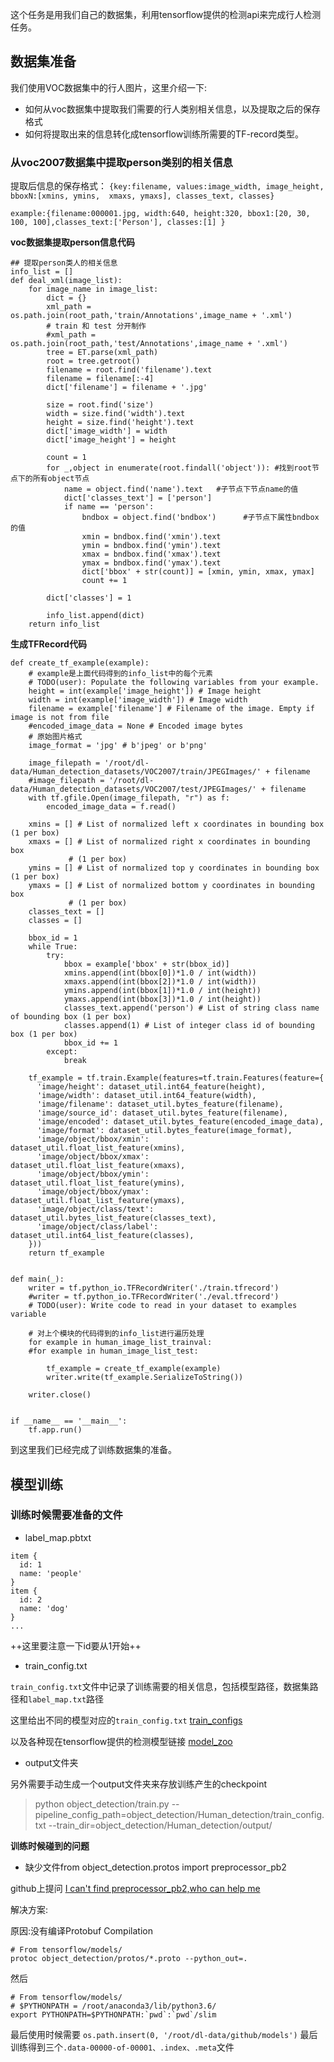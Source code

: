这个任务是用我们自己的数据集，利用tensorflow提供的检测api来完成行人检测任务。

## 数据集准备

我们使用VOC数据集中的行人图片，这里介绍一下:
- 如何从voc数据集中提取我们需要的行人类别相关信息，以及提取之后的保存格式
- 如何将提取出来的信息转化成tensorflow训练所需要的TF-record类型。

### 从voc2007数据集中提取person类别的相关信息

提取后信息的保存格式：
`{key:filename, values:image_width, image_height, bboxN:[xmins, ymins,  xmaxs, ymaxs], classes_text, classes}`

`example:{filename:000001.jpg, width:640, height:320, bbox1:[20, 30, 100, 100],classes_text:['Person'], classes:[1] }`

**voc数据集提取person信息代码**
```
## 提取person类人的相关信息
info_list = []
def deal_xml(image_list):
    for image_name in image_list:
        dict = {}
        xml_path = os.path.join(root_path,'train/Annotations',image_name + '.xml')
        # train 和 test 分开制作
        #xml_path = os.path.join(root_path,'test/Annotations',image_name + '.xml')
        tree = ET.parse(xml_path)    
        root = tree.getroot() 
        filename = root.find('filename').text
        filename = filename[:-4]
        dict['filename'] = filename + '.jpg'
        
        size = root.find('size') 
        width = size.find('width').text   
        height = size.find('height').text    
        dict['image_width'] = width
        dict['image_height'] = height
        
        count = 1
        for _,object in enumerate(root.findall('object')): #找到root节点下的所有object节点 
            name = object.find('name').text   #子节点下节点name的值 
            dict['classes_text'] = ['person']
            if name == 'person':
                bndbox = object.find('bndbox')      #子节点下属性bndbox的值 
                xmin = bndbox.find('xmin').text
                ymin = bndbox.find('ymin').text
                xmax = bndbox.find('xmax').text
                ymax = bndbox.find('ymax').text
                dict['bbox' + str(count)] = [xmin, ymin, xmax, ymax]
                count += 1
                
        dict['classes'] = 1

        info_list.append(dict)
    return info_list
```

**生成TFRecord代码**

```
def create_tf_example(example):
    # example是上面代码得到的info_list中的每个元素
    # TODO(user): Populate the following variables from your example.
    height = int(example['image_height']) # Image height
    width = int(example['image_width']) # Image width
    filename = example['filename'] # Filename of the image. Empty if image is not from file
    #encoded_image_data = None # Encoded image bytes
    # 原始图片格式
    image_format = 'jpg' # b'jpeg' or b'png'
    
    image_filepath = '/root/dl-data/Human_detection_datasets/VOC2007/train/JPEGImages/' + filename
    #image_filepath = '/root/dl-data/Human_detection_datasets/VOC2007/test/JPEGImages/' + filename
    with tf.gfile.Open(image_filepath, "r") as f:
        encoded_image_data = f.read()
    
    xmins = [] # List of normalized left x coordinates in bounding box (1 per box)
    xmaxs = [] # List of normalized right x coordinates in bounding box
             # (1 per box)
    ymins = [] # List of normalized top y coordinates in bounding box (1 per box)
    ymaxs = [] # List of normalized bottom y coordinates in bounding box
             # (1 per box)
    classes_text = []
    classes = []
    
    bbox_id = 1
    while True:
        try:
            bbox = example['bbox' + str(bbox_id)]
            xmins.append(int(bbox[0])*1.0 / int(width))
            xmaxs.append(int(bbox[2])*1.0 / int(width))
            ymins.append(int(bbox[1])*1.0 / int(height))
            ymaxs.append(int(bbox[3])*1.0 / int(height))
            classes_text.append('person') # List of string class name of bounding box (1 per box)
            classes.append(1) # List of integer class id of bounding box (1 per box)
            bbox_id += 1
        except:
            break
    
    tf_example = tf.train.Example(features=tf.train.Features(feature={
      'image/height': dataset_util.int64_feature(height),
      'image/width': dataset_util.int64_feature(width),
      'image/filename': dataset_util.bytes_feature(filename),
      'image/source_id': dataset_util.bytes_feature(filename),
      'image/encoded': dataset_util.bytes_feature(encoded_image_data),
      'image/format': dataset_util.bytes_feature(image_format),
      'image/object/bbox/xmin': dataset_util.float_list_feature(xmins),
      'image/object/bbox/xmax': dataset_util.float_list_feature(xmaxs),
      'image/object/bbox/ymin': dataset_util.float_list_feature(ymins),
      'image/object/bbox/ymax': dataset_util.float_list_feature(ymaxs),
      'image/object/class/text': dataset_util.bytes_list_feature(classes_text),
      'image/object/class/label': dataset_util.int64_list_feature(classes),
    }))
    return tf_example


def main(_):
    writer = tf.python_io.TFRecordWriter('./train.tfrecord')
    #writer = tf.python_io.TFRecordWriter('./eval.tfrecord')
    # TODO(user): Write code to read in your dataset to examples variable

    # 对上个模块的代码得到的info_list进行遍历处理
    for example in human_image_list_trainval:
    #for example in human_image_list_test:
    
        tf_example = create_tf_example(example)
        writer.write(tf_example.SerializeToString())

    writer.close()


if __name__ == '__main__':
    tf.app.run()
```
到这里我们已经完成了训练数据集的准备。

## 模型训练

### 训练时候需要准备的文件

- label_map.pbtxt
```
item {
  id: 1
  name: 'people'
}
item {
  id: 2
  name: 'dog'
}
...
```
++这里要注意一下id要从1开始++

- train_config.txt

`train_config.txt`文件中记录了训练需要的相关信息，包括模型路径，数据集路径和`label_map.txt`路径

这里给出不同的模型对应的`train_config.txt`  [train_configs](https://github.com/tensorflow/models/tree/fd7b6887fb294e90356d5664724083d1f61671ef/research/object_detection/samples/configs)

以及各种现在tensorflow提供的检测模型链接 [model_zoo](https://github.com/tensorflow/models/blob/fd7b6887fb294e90356d5664724083d1f61671ef/research/object_detection/g3doc/detection_model_zoo.md)

- output文件夹

另外需要手动生成一个output文件夹来存放训练产生的checkpoint

>python object_detection/train.py --pipeline_config_path=object_detection/Human_detection/train_config.txt --train_dir=object_detection/Human_detection/output/

**训练时候碰到的问题**

- 缺少文件from object_detection.protos import preprocessor_pb2

github上提问 [I can't find preprocessor_pb2,who can help me](https://github.com/tensorflow/models/issues/2084)

解决方案:

原因:没有编译Protobuf Compilation

```
# From tensorflow/models/
protoc object_detection/protos/*.proto --python_out=.
```
然后
```
# From tensorflow/models/
# $PYTHONPATH = /root/anaconda3/lib/python3.6/
export PYTHONPATH=$PYTHONPATH:`pwd`:`pwd`/slim
```

最后使用时候需要
`os.path.insert(0, '/root/dl-data/github/models')`
最后训练得到三个`.data-00000-of-00001、.index、.meta`文件
